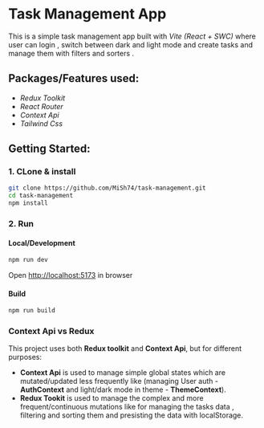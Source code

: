 # Task Management App

This is a simple task management app built with *Vite (React + SWC)* where user can login , switch between dark and light mode and create tasks and manage them with filters and sorters .

## Packages/Features used:
- *Redux Toolkit*
- *React Router*
- *Context Api*
- *Tailwind Css*

## Getting Started:

### 1. CLone & install 
```bash
git clone https://github.com/MiSh74/task-management.git
cd task-management
npm install
```

### 2. Run
#### Local/Development
```bash
npm run dev
```
Open [http://localhost:5173](http://localhost:5173) in browser 
#### Build
```bash
npm run build
```

### Context Api vs Redux
This project uses both **Redux toolkit** and **Context Api**, but for different purposes:
- **Context Api** is used to manage simple global states which are mutated/updated less frequently like (managing User auth - **AuthContext** and light/dark mode in theme - **ThemeContext**).
- **Redux Tookit** is used to manage the complex and more frequent/continuous mutations like for managing the tasks data , filtering and sorting them and presisting the data with localStorage.